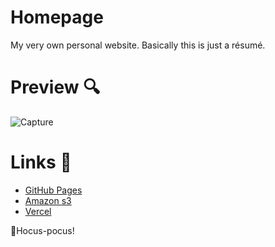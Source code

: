 # Homepage
My very own personal website. Basically this is just a résumé.

# Preview 🔍
![Capture](https://user-images.githubusercontent.com/55485703/116924596-c19c0e80-ac60-11eb-8ea2-3a48881e97c8.PNG)


# Links 🔗
- [GitHub Pages](https://privettalon.github.io/homepage/)
- [Amazon s3](http://kovalchukdmytro-staging.s3-website.eu-central-1.amazonaws.com/)
- [Vercel](https://homepage-five-rho.vercel.app/)

🧙Hocus-pocus!

